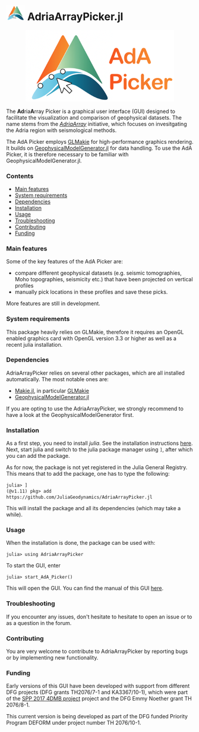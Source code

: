 
<h1> <img src="./assets/AdA_Picker_logo.png" alt="AdriaArrayPicker.jl" width="50"> AdriaArrayPicker.jl </h1>

<p align="center"><img src="./assets/AdA_Picker_logo_tr.png" alt="AdriaArrayPicker.jl" width="400"></p>

The **Ad**ria**A**rray Picker is a graphical user interface (GUI) designed to facilitate the visualization and comparison of geophysical datasets. The name stems from the [*AdriaArray*](https://orfeus.readthedocs.io/en/latest/adria_array_main.html) initiative, which focuses on invesitgating the Adria region with seismological methods.

The AdA Picker employs [GLMakie](https://docs.makie.org/stable/explanations/backends/glmakie.html) for high-performance graphics rendering. It builds on [GeophysicalModelGenerator.jl](https://github.com/JuliaGeodynamics/GeophysicalModelGenerator.jl) for data handling. To use the AdA Picker, it is therefore necessary to be familiar with GeophysicalModelGenerator.jl.

### Contents
  - [Main features](#main-features)
  - [System requirements](#system-requirements)
  - [Dependencies](#dependencies)
  - [Installation](#installation)
  - [Usage](#usage)
  - [Troubleshooting](#troubleshooting)
  - [Contributing](#contributing)
  - [Funding](#funding)

### Main features
Some of the key features of the AdA Picker are:
  - compare different geophysical datasets (e.g. seismic tomographies, Moho topographies, seismicity etc.) that have been projected on vertical profiles
  - manually pick locations in these profiles and save these picks.

More features are still in development.

### System requirements
This package heavily relies on GLMakie, therefore it requires an OpenGL enabled graphics card with OpenGL version 3.3 or higher as well as a recent julia installation.

### Dependencies
AdriaArrayPicker relies on several other packages, which are all installed automatically. The most notable ones are:
- [Makie.jl](https://github.com/MakieOrg/Makie.jl), in particular [GLMakie](https://docs.makie.org/stable/explanations/backends/glmakie.html)
- [GeophysicalModelGenerator.jl](https://github.com/JuliaGeodynamics/GeophysicalModelGenerator.jl)

If you are opting to use the AdriaArrayPicker, we strongly recommend to have a look at the GeophysicalModelGenerator first.

### Installation
As a first step, you need to install *julia*. See the installation instructions [here](https://julialang.org/install/). Next, start julia and switch to the julia package manager using `]`, after which you can add the package.

As for now, the package is not yet registered in the Julia General Registry. This means that to add the package, one has to type the following:
```julia-repl
julia> ]
(@v1.11) pkg> add https://github.com/JuliaGeodynamics/AdriaArrayPicker.jl
```

This will install the package and all its dependencies (which may take a while).

### Usage
When the installation is done, the package can be used with:
```julia-repl
julia> using AdriaArrayPicker
```
To start the GUI, enter 
```julia-repl
julia> start_AdA_Picker()
```
This will open the GUI. You can find the manual of this GUI [here](). 

### Troubleshooting
If you encounter any issues, don't hesitate to hesitate to open an issue or to as a question in the forum. 

### Contributing
You are very welcome to contribute to AdriaArrayPicker by reporting bugs or by implementing new functionality.

### Funding
Early versions of this GUI have been developed with support from different DFG projects (DFG grants TH2076/7-1 and KA3367/10-1), which were part of the [SPP 2017 4DMB project](http://www.spp-mountainbuilding.de) project and the DFG Emmy Noether grant TH 2076/8-1.

This current version is being developed as part of the DFG funded Priority Program DEFORM under project number TH 2076/10-1.